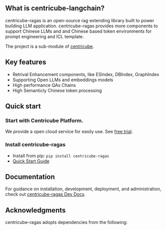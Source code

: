 ## What is centricube-langchain?

centricube-ragas is an open-source rag extending library built to power building LLM application.
centricube-ragas provides more components to support Chinese LLMs and and Chinese based token environments for prompt engineering and ICL template.


The project is a sub-module of [centricube](https://github.com/cicit/centricube).


## Key features

- Retrival Enhancement components, like ESIndex, DBIndex, GraphIndex 
- Supporting Open LLMs and embeddings models 
- High performance QAs Chains
- High Semanticly Chinese token processing


## Quick start

### Start with Centricube Platform.

We provide a open cloud service for easily use. See [free trial](https://www.centricube.cn/).


### Install centricube-ragas

- Install from pip: `pip install centricube-ragas`
- [Quick Start Guide](https://scn3v8ba0o9m.feishu.cn/wiki/XTRVw4tUHi4ZQ2kDQpXc0l47nLg)


## Documentation

For guidance on installation, development, deployment, and administration, 
check out [centricube-ragas Dev Docs](https://scn3v8ba0o9m.feishu.cn/wiki/XTRVw4tUHi4ZQ2kDQpXc0l47nLg). 


## Acknowledgments

centricube-ragas adopts dependencies from the following:

